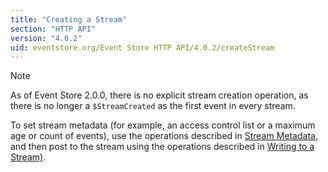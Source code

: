 ```yaml
---
title: "Creating a Stream"
section: "HTTP API"
version: "4.0.2"
uid: eventstore.org/Event Store HTTP API/4.0.2/createStream
---
```


<!--  TODO: So document the API endpoint? -->

> [!NOTE]
> As of Event Store 2.0.0, there is no explicit stream creation operation, as there is no longer a `$StreamCreated` as the first event in every stream.

To set stream metadata (for example, an access control list or a maximum age or count of events), use the operations described in [Stream Metadata](stream-metadata.md), and then post to the stream using the operations described in [Writing to a Stream)](writing-to-a-stream.md).
